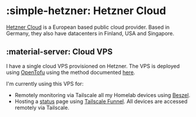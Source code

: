 # :simple-hetzner: Hetzner Cloud

[Hetzner Cloud](https://www.hetzner.com/cloud) is a European based public cloud provider. Based in Germany, they also have datacenters in Finland, USA and Singapore.

## :material-server: Cloud VPS

I have a single cloud VPS provisioned on Hetzner. The VPS is deployed using [OpenTofu](https://github.com/dbrennand/home-ops/blob/main/terraform/hetzner.tf) using the method documented [here](./opentofu.md).

I'm currently using this VPS for:

- Remotely monitoring via Tailscale all my Homelab devices using [Beszel](./beszel.md).
- Hosting a [status](https://status.macaroni-beardie.ts.net/) page using [Tailscale Funnel](https://tailscale.com/kb/1223/funnel). All devices are accessed remotely via Tailscale.
